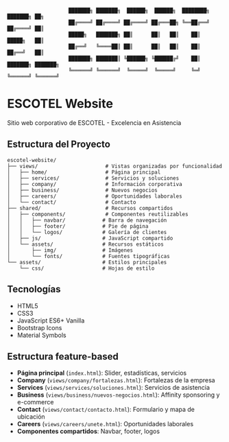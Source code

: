 ```
                    ███████╗ ███████╗  ██████╗  ██████╗  ████████╗ ███████╗ ██╗
                    ██╔════╝ ██╔════╝ ██╔════╝ ██╔═══██╗ ╚══██╔══╝ ██╔════╝ ██║
                    █████╗   ███████╗ ██║      ██║   ██║    ██║    █████╗   ██║
                    ██╔══╝   ╚════██║ ██║      ██║   ██║    ██║    ██╔══╝   ██║
                    ███████╗ ███████║ ╚██████╗ ╚██████╔╝    ██║    ███████╗ ███████╗
                    ╚══════╝ ╚══════╝  ╚═════╝  ╚═════╝     ╚═╝    ╚══════╝ ╚══════╝

```

# ESCOTEL Website

Sitio web corporativo de ESCOTEL - Excelencia en Asistencia

## Estructura del Proyecto

```
escotel-website/
├── views/                      # Vistas organizadas por funcionalidad
│   ├── home/                   # Página principal
│   ├── services/               # Servicios y soluciones
│   ├── company/                # Información corporativa
│   ├── business/               # Nuevos negocios
│   ├── careers/                # Oportunidades laborales
│   └── contact/                # Contacto
├── shared/                     # Recursos compartidos
│   ├── components/             # Componentes reutilizables
│   │   ├── navbar/            # Barra de navegación
│   │   ├── footer/            # Pie de página
│   │   └── logos/             # Galería de clientes
│   ├── js/                    # JavaScript compartido
│   └── assets/                # Recursos estáticos
│       ├── img/               # Imágenes
│       └── fonts/             # Fuentes tipográficas
└── assets/                    # Estilos principales
    └── css/                   # Hojas de estilo
```

## Tecnologías

- HTML5
- CSS3
- JavaScript ES6+ Vanilla
- Bootstrap Icons
- Material Symbols

## Estructura feature-based

- **Página principal** (`index.html`): Slider, estadísticas, servicios
- **Company** (`views/company/fortalezas.html`): Fortalezas de la empresa
- **Services** (`views/services/soluciones.html`): Servicios de asistencia
- **Business** (`views/business/nuevos-negocios.html`): Affinity sponsoring y e-commerce
- **Contact** (`views/contact/contacto.html`): Formulario y mapa de ubicación
- **Careers** (`views/careers/unete.html`): Oportunidades laborales
- **Componentes compartidos**: Navbar, footer, logos
